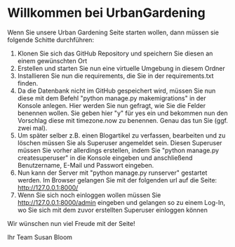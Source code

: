 # Willkommen bei UrbanGardening

Wenn Sie unsere Urban Gardening Seite starten wollen, dann müssen sie folgende Schitte durchführen:

1. Klonen Sie sich das GitHub Repository und speichern Sie diesen an einem gewünschten Ort
2. Erstellen und starten Sie nun eine virtuelle Umgebung in diesem Ordner
3. Installieren Sie nun die requirements, die Sie in der requirements.txt finden.
4. Da die Datenbank nicht im GitHub gespeichert wird, müssen Sie nun diese mit dem Befehl "python manage.py makemigrations" in der Konsole anlegen. 
Hier werden Sie nun gefragt, wie Sie die Felder benennen wollen. Sie geben hier "y" für yes ein und bekommen nun den Vorschlag diese
mit timezone.now zu benennen. Genau das tun Sie (ggf. zwei mal).
5. Um später selber z.B. einen Blogartikel zu verfassen, bearbeiten und zu löschen müssen Sie als Superuser angemeldet sein.
Diesen Superuser müssen Sie vorher allerdings erstellen, indem Sie "python manage.py createsuperuser" in die Konsole eingeben und anschließend
Benutzername, E-Mail und Passwort eingeben.
6. Nun kann der Server mit "python manage.py runserver" gestartet werden. Im Browser gelangen Sie mit der folgenden url auf die Seite: http://127.0.0.1:8000/
7. Wenn Sie sich noch einloggen wollen müssen Sie http://127.0.0.1:8000/admin eingeben und gelangen so zu einem Log-In, wo Sie sich mit dem zuvor erstellten 
Superuser einloggen können

Wir wünschen nun viel Freude mit der Seite!

Ihr Team Susan Bloom
